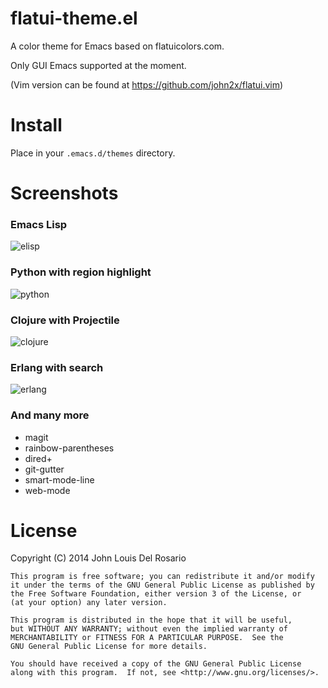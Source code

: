 # flatui-theme.el

A color theme for Emacs based on flatuicolors.com.

Only GUI Emacs supported at the moment.

(Vim version can be found at https://github.com/john2x/flatui.vim)

# Install

Place in your `.emacs.d/themes` directory.

# Screenshots

### Emacs Lisp
![elisp]()

### Python with region highlight
![python]()

### Clojure with Projectile
![clojure]()

### Erlang with search
![erlang]()

### And many more
- magit
- rainbow-parentheses
- dired+
- git-gutter
- smart-mode-line
- web-mode

# License

Copyright (C) 2014 John Louis Del Rosario

    This program is free software; you can redistribute it and/or modify
    it under the terms of the GNU General Public License as published by
    the Free Software Foundation, either version 3 of the License, or
    (at your option) any later version.
    
    This program is distributed in the hope that it will be useful,
    but WITHOUT ANY WARRANTY; without even the implied warranty of
    MERCHANTABILITY or FITNESS FOR A PARTICULAR PURPOSE.  See the
    GNU General Public License for more details.
    
    You should have received a copy of the GNU General Public License
    along with this program.  If not, see <http://www.gnu.org/licenses/>.

